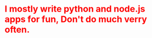 <h1 style="color:red">I mostly write python and node.js apps for fun, Don't do much verry often.</h1>

